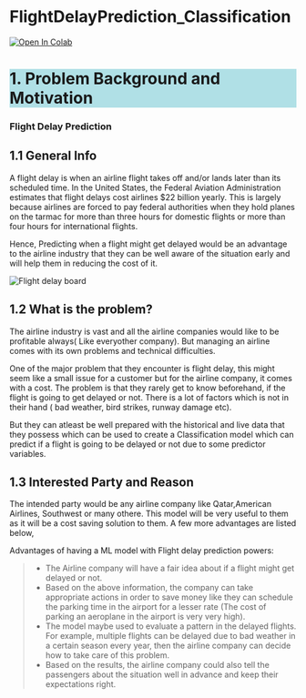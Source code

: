 # FlightDelayPrediction_Classification

<a target="_blank" href="https://colab.research.google.com/github/Bhyrav17/FlightDelayPrediction_Classification/blob/main/FlightDelayPrediction_Classifcation.ipynb">
  <img src="https://colab.research.google.com/assets/colab-badge.svg" alt="Open In Colab"/>
</a>

<h1 style="background-color:powderblue; ">1. Problem Background and Motivation</h1> <a class="anchor" id="problem-background"></a>

<h3> Flight Delay Prediction </h3>

<h2> 1.1 General Info </h2>
A flight delay is when an airline flight takes off and/or lands later than its scheduled time. 
In the United States, the Federal Aviation Administration estimates that flight delays cost airlines $22 billion yearly. This is largely because airlines are forced to pay federal authorities when they hold planes on the tarmac for more than three hours for domestic flights or more than four hours for international flights. 

Hence, Predicting when a flight might get delayed would be an advantage to the airline industry that they can be well aware of the situation early and will help them in reducing the cost of it.

<img src="https://miro.medium.com/max/1400/1*XmYlef2c_8ySPFb7smevbA.png" alt="Flight delay board" />


 
 
<h2> 1.2 What is the problem? </h2>
  The airline industry is vast and all the airline companies would like to be profitable always( Like everyother company). But managing an airline comes with its own problems and technical difficulties. 
  
   One of the major problem that they encounter is flight delay, this might seem like a small issue for a customer but for the airline company, it comes with a cost. The problem is that they rarely get to know beforehand, if the flight is going to get delayed or not. There is a lot of factors which is not in their hand ( bad weather, bird strikes, runway damage etc).
   
   But they can atleast be well prepared with the historical and live data that they possess which can be used to create a Classification model which can predict if a flight is going to be delayed or not due to some predictor variables.
 

<h2> 1.3 Interested Party and Reason </h2>
   The intended party would be any airline company like Qatar,American Airlines, Southwest or many othere. This model will be very useful to them as it will be a cost saving solution to them. A few more advantages are listed below,
    

 Advantages of having a ML model with Flight delay prediction powers:
  >- The Airline company will have a fair idea about if a flight might get delayed or not.
  >- Based on the above information, the company can take appropriate actions in order to save money like they can schedule the parking time in the airport for a lesser rate (The cost of parking an aeroplane in the airport is very very high).
  >- The model maybe used to evaluate a pattern in the delayed flights. For example, multiple flights can be delayed due to bad weather in a certain season every year, then the airline company can decide how to take care of this problem.
  >- Based on the results, the airline company could also tell the passengers about the situation well in advance and keep their expectations right.
 
